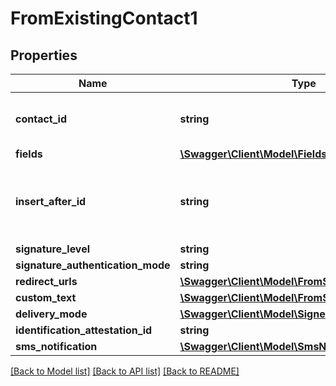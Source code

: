 # FromExistingContact1

## Properties
Name | Type | Description | Notes
------------ | ------------- | ------------- | -------------
**contact_id** | **string** | Create signer from an existing contact | 
**fields** | [**\Swagger\Client\Model\FieldsInput[]**](FieldsInput.md) |  | [optional] 
**insert_after_id** | **string** | Insert just after the position of the specified signer id | [optional] 
**signature_level** | **string** |  | 
**signature_authentication_mode** | **string** |  | [optional] 
**redirect_urls** | [**\Swagger\Client\Model\FromScratch1RedirectUrls**](FromScratch1RedirectUrls.md) |  | [optional] 
**custom_text** | [**\Swagger\Client\Model\FromScratch1CustomText**](FromScratch1CustomText.md) |  | [optional] 
**delivery_mode** | [**\Swagger\Client\Model\SignerDeliveryMode**](SignerDeliveryMode.md) |  | [optional] 
**identification_attestation_id** | **string** |  | [optional] 
**sms_notification** | [**\Swagger\Client\Model\SmsNotification**](SmsNotification.md) |  | [optional] 

[[Back to Model list]](../../README.md#documentation-for-models) [[Back to API list]](../../README.md#documentation-for-api-endpoints) [[Back to README]](../../README.md)

